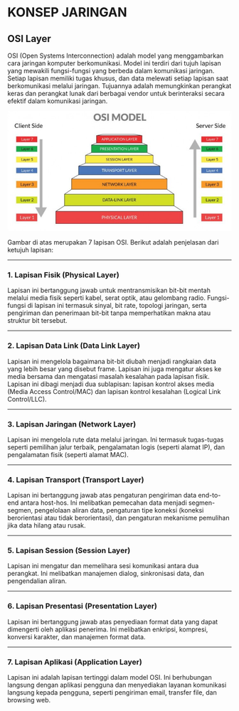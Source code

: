 # KONSEP JARINGAN

## OSI Layer
OSI (Open Systems Interconnection) adalah model yang menggambarkan cara jaringan komputer berkomunikasi. Model ini terdiri dari tujuh lapisan yang mewakili fungsi-fungsi yang berbeda dalam komunikasi jaringan. Setiap lapisan memiliki tugas khusus, dan data melewati setiap lapisan saat berkomunikasi melalui jaringan. Tujuannya adalah memungkinkan perangkat keras dan perangkat lunak dari berbagai vendor untuk berinteraksi secara efektif dalam komunikasi jaringan.

![osi_layer](assets/osi_layer.jpg)

Gambar di atas merupakan 7 lapisan OSI. Berikut adalah penjelasan dari ketujuh lapisan:

---
### 1. Lapisan Fisik (Physical Layer)
Lapisan ini bertanggung jawab untuk mentransmisikan bit-bit mentah melalui media fisik seperti kabel, serat optik, atau gelombang radio. Fungsi-fungsi di lapisan ini termasuk sinyal, bit rate, topologi jaringan, serta pengiriman dan penerimaan bit-bit tanpa memperhatikan makna atau struktur bit tersebut.

---
### 2. Lapisan Data Link (Data Link Layer)
Lapisan ini mengelola bagaimana bit-bit diubah menjadi rangkaian data yang lebih besar yang disebut frame. Lapisan ini juga mengatur akses ke media bersama dan mengatasi masalah kesalahan pada lapisan fisik. Lapisan ini dibagi menjadi dua sublapisan: lapisan kontrol akses media (Media Access Control/MAC) dan lapisan kontrol kesalahan (Logical Link Control/LLC).

---
### 3. Lapisan Jaringan (Network Layer)
Lapisan ini mengelola rute data melalui jaringan. Ini termasuk tugas-tugas seperti pemilihan jalur terbaik, pengalamatan logis (seperti alamat IP), dan pengalamatan fisik (seperti alamat MAC).

---
### 4. Lapisan Transport (Transport Layer)
Lapisan ini bertanggung jawab atas pengaturan pengiriman data end-to-end antara host-hos. Ini melibatkan pemecahan data menjadi segmen-segmen, pengelolaan aliran data, pengaturan tipe koneksi (koneksi berorientasi atau tidak berorientasi), dan pengaturan mekanisme pemulihan jika data hilang atau rusak.

---
### 5. Lapisan Session (Session Layer)
Lapisan ini mengatur dan memelihara sesi komunikasi antara dua perangkat. Ini melibatkan manajemen dialog, sinkronisasi data, dan pengendalian aliran.

---
### 6. Lapisan Presentasi (Presentation Layer)
Lapisan ini bertanggung jawab atas penyediaan format data yang dapat dimengerti oleh aplikasi penerima. Ini melibatkan enkripsi, kompresi, konversi karakter, dan manajemen format data.

---
### 7. Lapisan Aplikasi (Application Layer)
Lapisan ini adalah lapisan tertinggi dalam model OSI. Ini berhubungan langsung dengan aplikasi pengguna dan menyediakan layanan komunikasi langsung kepada pengguna, seperti pengiriman email, transfer file, dan browsing web.

